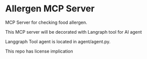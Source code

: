 # Allergen MCP Server
MCP Server for checking food allergen.

This MCP server will be decorated with Langraph tool for AI agent

Langgraph Tool agent is located in agent/agent.py.

This repo has license implication


